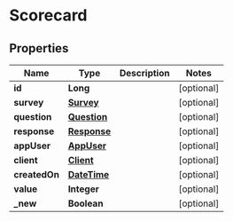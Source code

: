 
# Scorecard

## Properties
Name | Type | Description | Notes
------------ | ------------- | ------------- | -------------
**id** | **Long** |  |  [optional]
**survey** | [**Survey**](Survey.md) |  |  [optional]
**question** | [**Question**](Question.md) |  |  [optional]
**response** | [**Response**](Response.md) |  |  [optional]
**appUser** | [**AppUser**](AppUser.md) |  |  [optional]
**client** | [**Client**](Client.md) |  |  [optional]
**createdOn** | [**DateTime**](DateTime.md) |  |  [optional]
**value** | **Integer** |  |  [optional]
**_new** | **Boolean** |  |  [optional]



